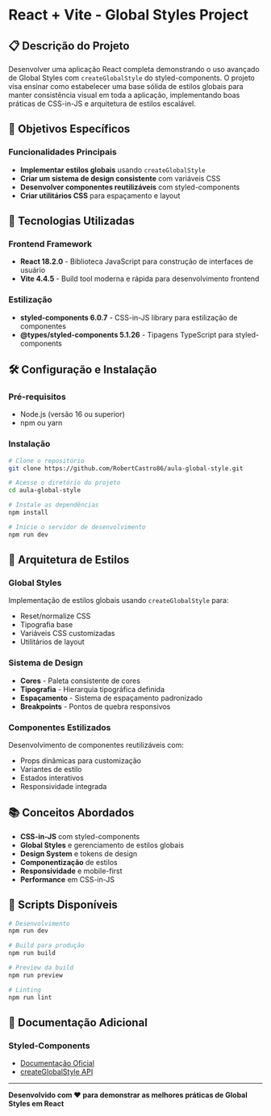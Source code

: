 # React + Vite - Global Styles Project

## 📋 Descrição do Projeto

Desenvolver uma aplicação React completa demonstrando o uso avançado de Global Styles com `createGlobalStyle` do styled-components. O projeto visa ensinar como estabelecer uma base sólida de estilos globais para manter consistência visual em toda a aplicação, implementando boas práticas de CSS-in-JS e arquitetura de estilos escalável.

## 🎯 Objetivos Específicos

### Funcionalidades Principais

- **Implementar estilos globais** usando `createGlobalStyle`
- **Criar um sistema de design consistente** com variáveis CSS
- **Desenvolver componentes reutilizáveis** com styled-components
- **Criar utilitários CSS** para espaçamento e layout

## 🚀 Tecnologias Utilizadas

### Frontend Framework
- **React 18.2.0** - Biblioteca JavaScript para construção de interfaces de usuário
- **Vite 4.4.5** - Build tool moderna e rápida para desenvolvimento frontend

### Estilização
- **styled-components 6.0.7** - CSS-in-JS library para estilização de componentes
- **@types/styled-components 5.1.26** - Tipagens TypeScript para styled-components

## 🛠️ Configuração e Instalação

### Pré-requisitos
- Node.js (versão 16 ou superior)
- npm ou yarn

### Instalação

```bash
# Clone o repositório
git clone https://github.com/RobertCastro86/aula-global-style.git

# Acesse o diretório do projeto
cd aula-global-style

# Instale as dependências
npm install

# Inicie o servidor de desenvolvimento
npm run dev
```

## 🎨 Arquitetura de Estilos

### Global Styles
Implementação de estilos globais usando `createGlobalStyle` para:
- Reset/normalize CSS
- Tipografia base
- Variáveis CSS customizadas
- Utilitários de layout

### Sistema de Design
- **Cores** - Paleta consistente de cores
- **Tipografia** - Hierarquia tipográfica definida
- **Espaçamento** - Sistema de espaçamento padronizado
- **Breakpoints** - Pontos de quebra responsivos

### Componentes Estilizados
Desenvolvimento de componentes reutilizáveis com:
- Props dinâmicas para customização
- Variantes de estilo
- Estados interativos
- Responsividade integrada

## 📚 Conceitos Abordados

- **CSS-in-JS** com styled-components
- **Global Styles** e gerenciamento de estilos globais
- **Design System** e tokens de design
- **Componentização** de estilos
- **Responsividade** e mobile-first
- **Performance** em CSS-in-JS

## 🧪 Scripts Disponíveis

```bash
# Desenvolvimento
npm run dev

# Build para produção
npm run build

# Preview da build
npm run preview

# Linting
npm run lint
```

## 📖 Documentação Adicional

### Styled-Components
- [Documentação Oficial](https://styled-components.com/)
- [createGlobalStyle API](https://styled-components.com/docs/api#createglobalstyle)

---

**Desenvolvido com ❤️ para demonstrar as melhores práticas de Global Styles em React**
